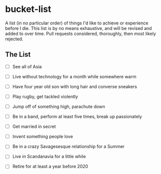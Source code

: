 bucket-list
===========

A list (in no particular order) of things I'd like to achieve or experience before I die. This list is by no means exhaustive, and will be revised and added to over time. Pull requests considered, thoroughly, then most likely rejected.

## The List

- [ ] See all of Asia
- [ ] Live without technology for a month while somewhere warm
- [ ] Have four year old son with long hair and converse sneakers
- [ ] Play rugby, get tackled violently
- [ ] Jump off of something high, parachute down
- [ ] Be in a band, perform at least five times, break up passionately
- [ ] Get married in secret
- [ ] Invent something people love
- [ ] Be in a crazy Savagesesque relationship for a Summer
- [ ] Live in Scandanavia for a little while
- [ ] Retire for at least a year before 2020

